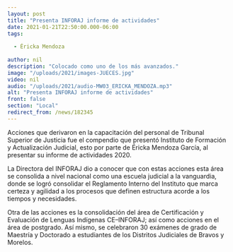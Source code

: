 ```yaml
---
layout: post
title: "Presenta INFORAJ informe de actividades"
date: 2021-01-21T22:50:00.000-06:00
tags:
  
  - Éricka Mendoza
  
author: nil
description: "Colocado como uno de los más avanzados."
image: "/uploads/2021/images-JUECES.jpg"
video: nil
audio: "/uploads/2021/audio-MW03_ERICKA_MENDOZA.mp3"
alt: "Presenta INFORAJ informe de actividades"
front: false
section: "Local"
redirect_from: /news/182345
---
```


Acciones que derivaron en la capacitación del personal de Tribunal Superior de Justicia fue el compendio que presentó Instituto de Formación y Actualización Judicial, esto por parte de Éricka Mendoza García, al presentar su informe de actividades 2020.
 
La Directora del INFORAJ dio a conocer que con estas acciones esta área se consolida a nivel nacional como una escuela judicial a la vanguardia, donde se logró consolidar el Reglamento Interno del Instituto que marca certeza y agilidad a los procesos que definen estructura acorde a los tiempos y necesidades.

Otra de las acciones es la consolidación del área de Certificación y Evaluación de Lenguas Indígenas CE–INFORAJ; así como acciones en el área de postgrado. Así mismo, se celebraron 30 exámenes de grado de Maestría y Doctorado a estudiantes de los Distritos Judiciales de Bravos y Morelos.